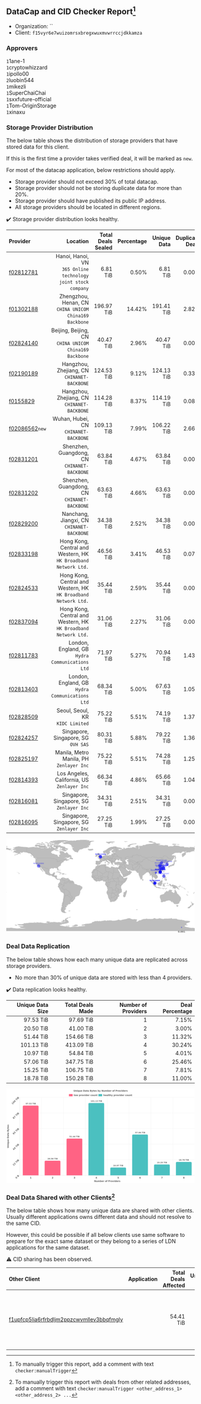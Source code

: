 ## DataCap and CID Checker Report[^1]
 - Organization: ``
 - Client: `f15vyr6e7wuizomrsxbregxwuxmvwrrccjdkkamza`
### Approvers
`1`1ane-1<br/>`1`cryptowhizzard<br/>`1`ipollo00<br/>`2`luobin544<br/>`1`mikezli<br/>`1`SuperChaiChai<br/>`1`sxxfuture-official<br/>`1`Tom-OriginStorage<br/>`1`xinaxu


### Storage Provider Distribution
The below table shows the distribution of storage providers that have stored data for this client.

If this is the first time a provider takes verified deal, it will be marked as `new`.

For most of the datacap application, below restrictions should apply.
 - Storage provider should not exceed 30% of total datacap.
 - Storage provider should not be storing duplicate data for more than 20%.
 - Storage provider should have published its public IP address.
 - All storage providers should be located in different regions.

✔️ Storage provider distribution looks healthy.

| Provider                                                    |                                                           Location | Total Deals Sealed | Percentage | Unique Data | Duplicate Deals |
| :---------------------------------------------------------- | -----------------------------------------------------------------: | -----------------: | ---------: | ----------: | --------------: |
| [f02812781](https://filfox.info/en/address/f02812781)       |   Hanoi, Hanoi, VN<br/>`365 Online technology joint stock company` |           6.81 TiB |      0.50% |    6.81 TiB |           0.00% |
| [f01302188](https://filfox.info/en/address/f01302188)       |          Zhengzhou, Henan, CN<br/>`CHINA UNICOM China169 Backbone` |         196.97 TiB |     14.42% |  191.41 TiB |           2.82% |
| [f02824140](https://filfox.info/en/address/f02824140)       |          Beijing, Beijing, CN<br/>`CHINA UNICOM China169 Backbone` |          40.47 TiB |      2.96% |   40.47 TiB |           0.00% |
| [f02190189](https://filfox.info/en/address/f02190189)       |                     Hangzhou, Zhejiang, CN<br/>`CHINANET-BACKBONE` |         124.53 TiB |      9.12% |  124.13 TiB |           0.33% |
| [f0155829](https://filfox.info/en/address/f0155829)         |                     Hangzhou, Zhejiang, CN<br/>`CHINANET-BACKBONE` |         114.28 TiB |      8.37% |  114.19 TiB |           0.08% |
| [f02086562](https://filfox.info/en/address/f02086562)`new`  |                           Wuhan, Hubei, CN<br/>`CHINANET-BACKBONE` |         109.13 TiB |      7.99% |  106.22 TiB |           2.66% |
| [f02831201](https://filfox.info/en/address/f02831201)       |                    Shenzhen, Guangdong, CN<br/>`CHINANET-BACKBONE` |          63.84 TiB |      4.67% |   63.84 TiB |           0.00% |
| [f02831202](https://filfox.info/en/address/f02831202)       |                    Shenzhen, Guangdong, CN<br/>`CHINANET-BACKBONE` |          63.63 TiB |      4.66% |   63.63 TiB |           0.00% |
| [f02829200](https://filfox.info/en/address/f02829200)       |                      Nanchang, Jiangxi, CN<br/>`CHINANET-BACKBONE` |          34.38 TiB |      2.52% |   34.38 TiB |           0.00% |
| [f02833198](https://filfox.info/en/address/f02833198)       | Hong Kong, Central and Western, HK<br/>`HK Broadband Network Ltd.` |          46.56 TiB |      3.41% |   46.53 TiB |           0.07% |
| [f02824533](https://filfox.info/en/address/f02824533)       | Hong Kong, Central and Western, HK<br/>`HK Broadband Network Ltd.` |          35.44 TiB |      2.59% |   35.44 TiB |           0.00% |
| [f02837094](https://filfox.info/en/address/f02837094)       | Hong Kong, Central and Western, HK<br/>`HK Broadband Network Ltd.` |          31.06 TiB |      2.27% |   31.06 TiB |           0.00% |
| [f02811783](https://filfox.info/en/address/f02811783)       |                 London, England, GB<br/>`Hydra Communications Ltd` |          71.97 TiB |      5.27% |   70.94 TiB |           1.43% |
| [f02813403](https://filfox.info/en/address/f02813403)       |                 London, England, GB<br/>`Hydra Communications Ltd` |          68.34 TiB |      5.00% |   67.63 TiB |           1.05% |
| [f02828509](https://filfox.info/en/address/f02828509)       |                                Seoul, Seoul, KR<br/>`KIDC Limited` |          75.22 TiB |      5.51% |   74.19 TiB |           1.37% |
| [f02824257](https://filfox.info/en/address/f02824257)       |                             Singapore, Singapore, SG<br/>`OVH SAS` |          80.31 TiB |      5.88% |   79.22 TiB |           1.36% |
| [f02825197](https://filfox.info/en/address/f02825197)       |                        Manila, Metro Manila, PH<br/>`Zenlayer Inc` |          75.22 TiB |      5.51% |   74.28 TiB |           1.25% |
| [f02814393](https://filfox.info/en/address/f02814393)       |                     Los Angeles, California, US<br/>`Zenlayer Inc` |          66.34 TiB |      4.86% |   65.66 TiB |           1.04% |
| [f02816081](https://filfox.info/en/address/f02816081)       |                        Singapore, Singapore, SG<br/>`Zenlayer Inc` |          34.31 TiB |      2.51% |   34.31 TiB |           0.00% |
| [f02816095](https://filfox.info/en/address/f02816095)       |                        Singapore, Singapore, SG<br/>`Zenlayer Inc` |          27.25 TiB |      1.99% |   27.25 TiB |           0.00% |

<img src="https://raw.githubusercontent.com/data-preservation-programs/filplus-checker-assets/main/filecoin-project/filecoin-plus-large-datasets/issues/1346/1699843008569.png"/>

### Deal Data Replication
The below table shows how each many unique data are replicated across storage providers.

- No more than 30% of unique data are stored with less than 4 providers.

✔️ Data replication looks healthy.

| Unique Data Size | Total Deals Made | Number of Providers | Deal Percentage |
| ---------------: | ---------------: | ------------------: | --------------: |
|        97.53 TiB |        97.69 TiB |                   1 |           7.15% |
|        20.50 TiB |        41.00 TiB |                   2 |           3.00% |
|        51.44 TiB |       154.66 TiB |                   3 |          11.32% |
|       101.13 TiB |       413.09 TiB |                   4 |          30.24% |
|        10.97 TiB |        54.84 TiB |                   5 |           4.01% |
|        57.06 TiB |       347.75 TiB |                   6 |          25.46% |
|        15.25 TiB |       106.75 TiB |                   7 |           7.81% |
|        18.78 TiB |       150.28 TiB |                   8 |          11.00% |

<img src="https://raw.githubusercontent.com/data-preservation-programs/filplus-checker-assets/main/filecoin-project/filecoin-plus-large-datasets/issues/1346/1699843009197.png"/>

### Deal Data Shared with other Clients[^3]
The below table shows how many unique data are shared with other clients.
Usually different applications owns different data and should not resolve to the same CID.

However, this could be possible if all below clients use same software to prepare for the exact same dataset or they belong to a series of LDN applications for the same dataset.

⚠️ CID sharing has been observed.

| Other Client                                                                                                          | Application                                                                      | Total Deals Affected | Unique CIDs | Approvers                                                                                                                                 |
| :-------------------------------------------------------------------------------------------------------------------- | :------------------------------------------------------------------------------- | -------------------: | ----------: | :---------------------------------------------------------------------------------------------------------------------------------------- |
| [f1upfcp5lia6rfrbdljm2ppzcwvmllev3bbqfmgly](https://filfox.info/en/address/f1upfcp5lia6rfrbdljm2ppzcwvmllev3bbqfmgly) | [](https://github.com/filecoin-project/filecoin-plus-large-datasets/issues/1366) |            54.41 TiB |         263 | `1`1ane-1<br/>`1`BDE-io<br/>`1`cryptowhizzard<br/>`2`luobin544<br/>`1`psh0691<br/>`2`SuperChaiChai<br/>`2`Tom-OriginStorage<br/>`2`xinaxu |

[^1]: To manually trigger this report, add a comment with text `checker:manualTrigger`

[^2]: Deals from those addresses are combined into this report as they are specified with `checker:manualTrigger`

[^3]: To manually trigger this report with deals from other related addresses, add a comment with text `checker:manualTrigger <other_address_1> <other_address_2> ...`
